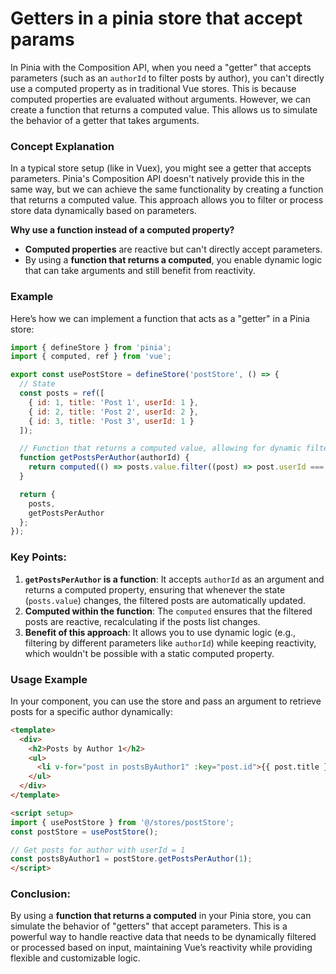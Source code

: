 # Getters in a pinia store that accept params

In Pinia with the Composition API, when you need a "getter" that accepts parameters (such as an `authorId` to filter posts by author), you can't directly use a computed property as in traditional Vue stores. This is because computed properties are evaluated without arguments. However, we can create a function that returns a computed value. This allows us to simulate the behavior of a getter that takes arguments.

### Concept Explanation

In a typical store setup (like in Vuex), you might see a getter that accepts parameters. Pinia's Composition API doesn't natively provide this in the same way, but we can achieve the same functionality by creating a function that returns a computed value. This approach allows you to filter or process store data dynamically based on parameters.

**Why use a function instead of a computed property?**

- **Computed properties** are reactive but can't directly accept parameters.
- By using a **function that returns a computed**, you enable dynamic logic that can take arguments and still benefit from reactivity.

### Example

Here’s how we can implement a function that acts as a "getter" in a Pinia store:

```jsx
import { defineStore } from 'pinia';
import { computed, ref } from 'vue';

export const usePostStore = defineStore('postStore', () => {
  // State
  const posts = ref([
    { id: 1, title: 'Post 1', userId: 1 },
    { id: 2, title: 'Post 2', userId: 2 },
    { id: 3, title: 'Post 3', userId: 1 }
  ]);

  // Function that returns a computed value, allowing for dynamic filtering by userId
  function getPostsPerAuthor(authorId) {
    return computed(() => posts.value.filter((post) => post.userId === authorId));
  }

  return {
    posts,
    getPostsPerAuthor
  };
});

```

### Key Points:

1. **`getPostsPerAuthor` is a function**: It accepts `authorId` as an argument and returns a computed property, ensuring that whenever the state (`posts.value`) changes, the filtered posts are automatically updated.
2. **Computed within the function**: The `computed` ensures that the filtered posts are reactive, recalculating if the posts list changes.
3. **Benefit of this approach**: It allows you to use dynamic logic (e.g., filtering by different parameters like `authorId`) while keeping reactivity, which wouldn't be possible with a static computed property.

### Usage Example

In your component, you can use the store and pass an argument to retrieve posts for a specific author dynamically:

```html
<template>
  <div>
    <h2>Posts by Author 1</h2>
    <ul>
      <li v-for="post in postsByAuthor1" :key="post.id">{{ post.title }}</li>
    </ul>
  </div>
</template>

<script setup>
import { usePostStore } from '@/stores/postStore';
const postStore = usePostStore();

// Get posts for author with userId = 1
const postsByAuthor1 = postStore.getPostsPerAuthor(1);
</script>
```

### Conclusion:

By using a **function that returns a computed** in your Pinia store, you can simulate the behavior of "getters" that accept parameters. This is a powerful way to handle reactive data that needs to be dynamically filtered or processed based on input, maintaining Vue’s reactivity while providing flexible and customizable logic.
